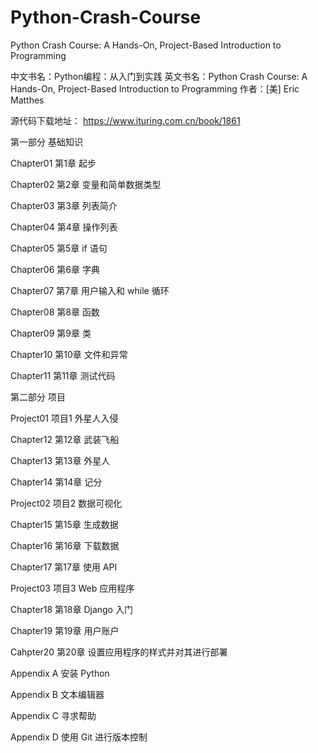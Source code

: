 # Python-Crash-Course
 Python Crash Course: A Hands-On, Project-Based Introduction to Programming

中文书名：Python编程：从入门到实践
英文书名：Python Crash Course: A Hands-On, Project-Based Introduction to Programming
作者：[美] Eric Matthes


源代码下载地址：
https://www.ituring.com.cn/book/1861


第一部分    基础知识

Chapter01   第1章 起步


Chapter02   第2章 变量和简单数据类型


Chapter03   第3章 列表简介


Chapter04   第4章 操作列表


Chapter05   第5章 if 语句


Chapter06   第6章 字典


Chapter07   第7章 用户输入和 while 循环


Chapter08   第8章 函数


Chapter09   第9章 类


Chapter10   第10章 文件和异常


Chapter11   第11章 测试代码


第二部分    项目

Project01   项目1 外星人入侵

Chapter12   第12章 武装飞船


Chapter13   第13章 外星人


Chapter14   第14章 记分


Project02   项目2 数据可视化

Chapter15   第15章 生成数据


Chapter16   第16章 下载数据


Chapter17   第17章 使用 API


Project03   项目3 Web 应用程序

Chapter18   第18章 Django 入门


Chapter19   第19章 用户账户


Cahpter20   第20章 设置应用程序的样式并对其进行部署


Appendix A  安装 Python


Appendix B  文本编辑器


Appendix C  寻求帮助


Appendix D  使用 Git 进行版本控制

